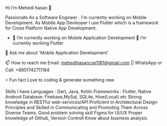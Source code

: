 Hi  I'm Mehedi hasan 💫


Passionate As a Software Engineer . I'm currently working on Mobile Development. As Mobile App Devleoper I use Flutter which is a framework for Cross Platform Native App Development.


- 🔭 I’m currently working on Mobile Application Development
🌱 I’m currently working Flutter

💬 Ask me about 'Mobile Application Development'

📫 How to reach me Email: mehedihasancse1181@gmail.com || WhatsApp or Call: +8801742711184

⚡ Fun fact Love to coding & generate something new

Skills I have
Languages : Dart, Java, Kotlin
Frameworks : Flutter, Native Android
Database: Firebase,MySql, SQLite, Hive(Local) etc
Strong knowledge in RESTful web-services/API
Proficient in Architectural Design Principles and Skilled in Communicating and Promoting Them Across Diverse Teams.
Good problem solving skill
Figma for UI/UX
Proper knowledge of Github, Version Controll
Know about business analysis
